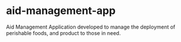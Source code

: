 # aid-management-app
Aid Management Application developed to manage the deployment of perishable foods, and product to those in need.
